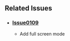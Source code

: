 ## Related Issues

- ### [Issue0109](https://github.com/expertasolutions/VstsDashboard/issues/109)
  - Add full screen mode
